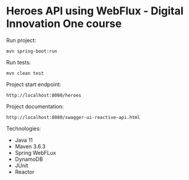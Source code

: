 # Heroes API using WebFlux - Digital Innovation One course


Run project:

```shell script
mvn spring-boot:run 
```

Run tests:

```shell script
mvn clean test
```

Project start endpoint:

```
http://localhost:8080/heroes
```

Project documentation:

```
http://localhost:8080/swagger-ui-reactive-api.html
```

Technologies:

* Java 11
* Maven 3.6.3
* Spring WebFLux
* DynamoDB
* JUnit
* Reactor